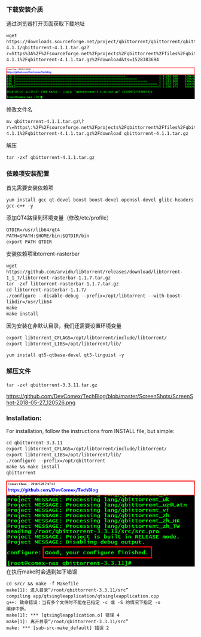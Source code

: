 ### 下载安装介质
通过浏览器打开页面获取下载地址
```
wget https://downloads.sourceforge.net/project/qbittorrent/qbittorrent/qbittorrent-4.1.1/qbittorrent-4.1.1.tar.gz?r=https%3A%2F%2Fsourceforge.net%2Fprojects%2Fqbittorrent%2Ffiles%2Fqbittorrent%2Fqbittorrent-4.1.1%2Fqbittorrent-4.1.1.tar.gz%2Fdownload&ts=1528383694
```
![](https://github.com/DevComex/TechBlog/blob/master/ScreenShots/ScreenShot-2018-05-27_120126.png)

修改文件名
```
mv qbittorrent-4.1.1.tar.gz\?r\=https\:%2F%2Fsourceforge.net%2Fprojects%2Fqbittorrent%2Ffiles%2Fqbittorrent%2Fqbittorrent-4.1.1%2Fqbittorrent-4.1.1.tar.gz%2Fdownload qbittorrent-4.1.1.tar.gz
```

解压
```
tar -zxf qbittorrent-4.1.1.tar.gz
```

### 依赖项安装配置
首先需要安装依赖项
```
yum install gcc qt-devel boost boost-devel openssl-devel glibc-headers gcc-c++ -y
```

添加QT4路径到环境变量（修改/etc/profile）
```
QTDIR=/usr/lib64/qt4
PATH=$PATH:$HOME/bin:$QTDIR/bin
export PATH QTDIR
```

安装依赖项libtorrent-rasterbar
```
wget https://github.com/arvidn/libtorrent/releases/download/libtorrent-1_1_7/libtorrent-rasterbar-1.1.7.tar.gz
tar -zxf libtorrent-rasterbar-1.1.7.tar.gz
cd libtorrent-rasterbar-1.1.7/
./configure --disable-debug --prefix=/opt/libtorrent --with-boost-libdir=/usr/lib64
make
make install
```
因为安装在非默认目录，我们还需要设置环境变量
```
export libtorrent_CFLAGS=/opt/libtorrent/include/libtorrent/
export libtorrent_LIBS=/opt/libtorrent/lib/
```

```
yum install qt5-qtbase-devel qt5-linguist -y
```
### 解压文件
```
tar -zxf qbittorrent-3.3.11.tar.gz
```
https://github.com/DevComex/TechBlog/blob/master/ScreenShots/ScreenShot-2018-05-27_120526.png

### Installation:
For installation, follow the instructions from INSTALL file, but simple:

```
cd qbittorrent-3.3.11
export libtorrent_CFLAGS=/opt/libtorrent/include/libtorrent/
export libtorrent_LIBS=/opt/libtorrent/lib/
./configure --prefix=/opt/qbittorrent
make && make install
qbittorrent
```
![](https://github.com/DevComex/TechBlog/blob/master/ScreenShots/ScreenShot-2018-05-28_074739.png)
在执行make时会遇到如下错误
```
cd src/ && make -f Makefile 
make[1]: 进入目录“/root/qbittorrent-3.3.11/src”
compiling app/qtsingleapplication/qtsingleapplication.cpp
g++: 致命错误：当有多个文件时不能在已指定 -c 或 -S 的情况下指定 -o
编译中断。
make[1]: *** [qtsingleapplication.o] 错误 4
make[1]: 离开目录“/root/qbittorrent-3.3.11/src”
make: *** [sub-src-make_default] 错误 2
```
